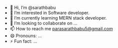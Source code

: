 - 👋 Hi, I’m @sarathbabu
- 👀 I’m interested in  Software developer.
- 🌱 I’m currently learning MERN stack developer.
- 💞️ I’m looking to collaborate on ...
- 📫 How to reach me parasarathbabu5@gmail.com
- 😄 Pronouns: ...
- ⚡ Fun fact: ...

<!---
sarathbabu5/sarathbabu5 is a ✨ special ✨ repository because its `README.md` (this file) appears on your GitHub profile.
You can click the Preview link to take a look at your changes.
--->

